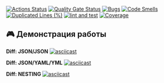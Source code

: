 
[![Actions Status](https://github.com/Estepa08/frontend-project-46/actions/workflows/hexlet-check.yml/badge.svg)](https://github.com/Estepa08/frontend-project-46/actions) [![Quality Gate Status](https://sonarcloud.io/api/project_badges/measure?project=Estepa08_frontend-project-46&metric=alert_status)](https://sonarcloud.io/summary/new_code?id=Estepa08_frontend-project-46) [![Bugs](https://sonarcloud.io/api/project_badges/measure?project=Estepa08_frontend-project-46&metric=bugs)](https://sonarcloud.io/summary/new_code?id=Estepa08_frontend-project-46) [![Code Smells](https://sonarcloud.io/api/project_badges/measure?project=Estepa08_frontend-project-46&metric=code_smells)](https://sonarcloud.io/summary/new_code?id=Estepa08_frontend-project-46) [![Duplicated Lines (%)](https://sonarcloud.io/api/project_badges/measure?project=Estepa08_frontend-project-46&metric=duplicated_lines_density)](https://sonarcloud.io/summary/new_code?id=Estepa08_frontend-project-46) [![lint and test](https://github.com/Estepa08/frontend-project-46/actions/workflows/test-and-lint.yml/badge.svg?branch=main)](https://github.com/Estepa08/frontend-project-46/actions/workflows/test-and-lint.yml) [![Coverage](https://sonarcloud.io/api/project_badges/measure?project=Estepa08_frontend-project-46&metric=coverage)](https://sonarcloud.io/summary/new_code?id=Estepa08_frontend-project-46)

## 🎮 Демонстрация работы

**Diff: JSON/JSON**
[![asciicast](https://asciinema.org/a/D6yqwbJuq3xnfOW6Dfhe8YXV4.svg)](https://asciinema.org/a/D6yqwbJuq3xnfOW6Dfhe8YXV4)


**Diff: JSON/YAML/YML**
[![asciicast](https://asciinema.org/a/kbk2LfWWDy9GBH6zNRPKWKT7v.svg)](https://asciinema.org/a/kbk2LfWWDy9GBH6zNRPKWKT7v)


**Diff: NESTING**
[![asciicast](https://asciinema.org/a/kDfsceVtKMOUgzj7Jh0OMaiOL.svg)](https://asciinema.org/a/kDfsceVtKMOUgzj7Jh0OMaiOL)


